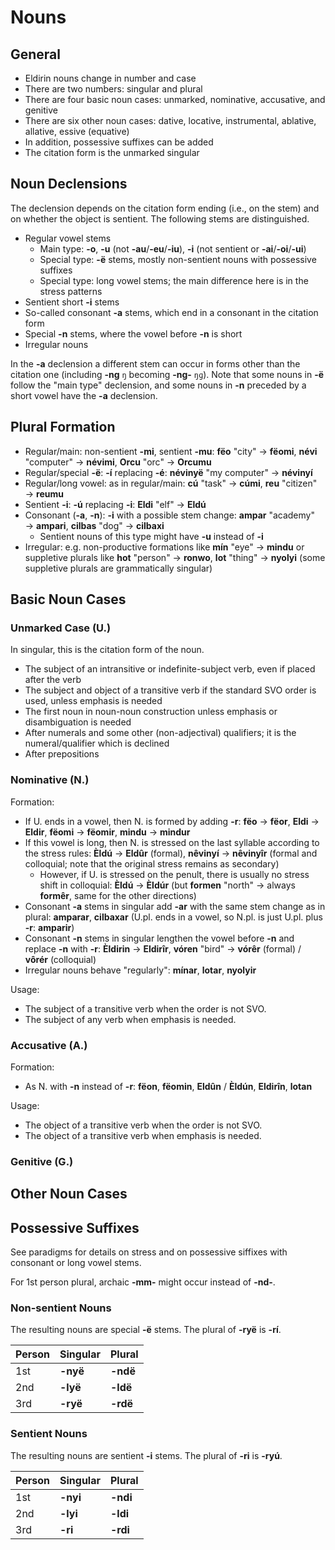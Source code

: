 # Nouns

## General

+ Eldirin nouns change in number and case
+ There are two numbers: singular and plural
+ There are four basic noun cases: unmarked, nominative, accusative, and genitive
+ There are six other noun cases: dative, locative, instrumental, ablative, allative, essive (equative)
+ In addition, possessive suffixes can be added
+ The citation form is the unmarked singular

## Noun Declensions

The declension depends on the citation form ending (i.e., on the stem) and on whether the object is sentient. The following stems are distinguished.

+ Regular vowel stems
  + Main type: **-o**, **-u** (not **-au**/**-eu**/**-iu**), **-i** (not sentient or **-ai**/**-oi**/**-ui**)
  + Special type: **-ë** stems, mostly non-sentient nouns with possessive suffixes
  + Special type: long vowel stems; the main difference here is in the stress patterns
+ Sentient short **-i** stems
+ So-called consonant **-a** stems, which end in a consonant in the citation form
+ Special **-n** stems, where the vowel before **-n** is short
+ Irregular nouns

In the **-a** declension a different stem can occur in forms other than the citation one (including **-ng** `ŋ` becoming **-ng-** `ŋɡ`).
Note that some nouns in **-ë** follow the "main type" declension, and some nouns in **-n** preceded by a short vowel have the **-a** declension.

## Plural Formation

+ Regular/main: non-sentient **-mi**, sentient **-mu**: **fëo** "city" → **fëomi**, **névi** "computer" → **névimi**, **Orcu** "orc" → **Orcumu**
+ Regular/special **-ë**: **-í** replacing **-é**: **névinyë** "my computer" → **névinyí**
+ Regular/long vowel: as in regular/main: **cú** "task" → **cúmi**, **reu** "citizen" → **reumu**
+ Sentient **-i**: **-ú** replacing **-i**: **Eldi** "elf" → **Eldú**
+ Consonant (**-a**, **-n**): **-i** with a possible stem change: **ampar** "academy" → **ampari**, **cilbas** "dog" → **cilbaxi**
  + Sentient nouns of this type might have **-u** instead of **-i**
+ Irregular: e.g. non-productive formations like **mín** "eye" → **mindu** or suppletive plurals like **hot** "person" → **ronwo**, **lot** "thing" → **nyolyi** (some suppletive plurals are grammatically singular)

## Basic Noun Cases

### Unmarked Case (U.)

In singular, this is the citation form of the noun.

+ The subject of an intransitive or indefinite-subject verb, even if placed after the verb
+ The subject and object of a transitive verb if the standard SVO order is used, unless emphasis is needed
+ The first noun in noun-noun construction unless emphasis or disambiguation is needed
+ After numerals and some other (non-adjectival) qualifiers; it is the numeral/qualifier which is declined
+ After prepositions

### Nominative (N.)

Formation:

+ If U. ends in a vowel, then N. is formed by adding **-r**: **fëo** → **fëor**, **Eldi** → **Eldir**, **fëomi** → **fëomir**, **mindu** → **mindur**
+ If this vowel is long, then N. is stressed on the last syllable according to the stress rules: **Èldú** → **Eldûr** (formal), **nêvinyí** → **nêvinyîr** (formal and colloquial; note that the original stress remains as secondary)
  + However, if U. is stressed on the penult, there is usually no stress shift in colloquial: **Èldú** → **Èldúr** (but **formen** "north" → always **formêr**, same for the other directions)
+ Consonant **-a** stems in singular add **-ar** with the same stem change as in plural: **amparar**, **cilbaxar** (U.pl. ends in a vowel, so N.pl. is just U.pl. plus **-r**: **amparir**)
+ Consonant **-n** stems in singular lengthen the vowel before **-n** and replace **-n** with **-r**: **Èldirin** → **Eldirîr**, **vóren** "bird" → **vórêr** (formal) / **vôrér** (colloquial)
+ Irregular nouns behave "regularly": **mínar**, **lotar**, **nyolyir**

Usage:

+ The subject of a transitive verb when the order is not SVO.
+ The subject of any verb when emphasis is needed.

### Accusative (A.)

Formation:

+ As N. with **-n** instead of **-r**: **fëon**, **fëomin**, **Eldûn** / **Èldún**, **Eldirîn**, **lotan**

Usage:

+ The object of a transitive verb when the order is not SVO.
+ The object of a transitive verb when emphasis is needed.

### Genitive (G.)

## Other Noun Cases

## Possessive Suffixes

See paradigms for details on stress and on possessive siffixes with consonant or long vowel stems.

For 1st person plural, archaic **-mm-** might occur instead of **-nd-**.

### Non-sentient Nouns

The resulting nouns are special **-ë** stems. The plural of **-ryë** is **-rí**.

| Person | Singular | Plural |
|:---|:---|:---|
| 1st | **-nyë** | **-ndë** | 
| 2nd | **-lyë** | **-ldë** | 
| 3rd | **-ryë** | **-rdë** | 

### Sentient Nouns

The resulting nouns are sentient **-i** stems. The plural of **-ri** is **-ryú**.

| Person | Singular | Plural |
|:---|:---|:---|
| 1st | **-nyi** | **-ndi** | 
| 2nd | **-lyi** | **-ldi** | 
| 3rd | **-ri** | **-rdi** | 
